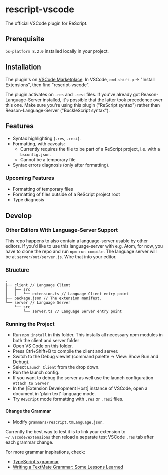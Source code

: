 # rescript-vscode

The official VSCode plugin for ReScript.

## Prerequisite

`bs-platform 8.2.0` installed locally in your project.

## Installation

The plugin's on [VSCode Marketplace](https://marketplace.visualstudio.com/items?itemName=chenglou92.rescript-vscode). In VSCode, `cmd-shift-p` -> "Install Extensions", then find "rescript-vscode".

The plugin activates on `.res` and `.resi` files. If you've already got Reason-Language-Server installed, it's possible that the latter took precedence over this one. Make sure you're using this plugin ("ReScript syntax") rather than Reason-Language-Server ("BuckleScript syntax").

## Features

- Syntax highlighting (`.res`, `.resi`).
- Formatting, with caveats:
  - Currently requires the file to be part of a ReScript project, i.e. with a `bsconfig.json`.
  - Cannot be a temporary file
- Syntax errors diagnosis (only after formatting).

### Upcoming Features
- Formatting of temporary files
- Formatting of files outside of a ReScript project root
- Type diagnosis

## Develop

### Other Editors With Language-Server Support
This repo happens to also contain a language-server usable by other editors. If you'd like to use this language-server with e.g. Atom, for now, you have to clone the repo and run `npm run compile`. The language server will be at `server/out/server.js`. Wire that into your editor.

### Structure

```
.
├── client // Language Client
│   ├── src
│   │   └── extension.ts // Language Client entry point
├── package.json // The extension manifest.
└── server // Language Server
    └── src
        └── server.ts // Language Server entry point
```

### Running the Project

- Run `npm install` in this folder. This installs all necessary npm modules in both the client and server folder
- Open VS Code on this folder.
- Press Ctrl+Shift+B to compile the client and server.
- Switch to the Debug viewlet (command palette -> View: Show Run and Debug).
- Select `Launch Client` from the drop down.
- Run the launch config.
- If you want to debug the server as well use the launch configuration `Attach to Server`
- In the [Extension Development Host] instance of VSCode, open a document in 'plain text' language mode.
- Try `ReScript` mode formatting with `.res` or `.resi` files.

#### Change the Grammar

- Modify `grammars/rescript.tmLanguage.json`.

Currently the best way to test it is to link your extension to `~/.vscode/extensions` then reload a separate test VSCode `.res` tab after each grammar change.

For more grammar inspirations, check:
- [TypeScript's grammar](https://github.com/microsoft/TypeScript-TmLanguage/blob/a771bc4e79deeae81a01d988a273e300290d0072/TypeScript.YAML-tmLanguage)
- [Writing a TextMate Grammar: Some Lessons Learned](https://www.apeth.com/nonblog/stories/textmatebundle.html)
